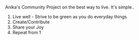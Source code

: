Anika's Community Project on the best way to live. It's simple..

1. Live well - Strive to be green as you do everyday things
2. Create/Contribute
3. Share your Joy
4. Repeat from 1

